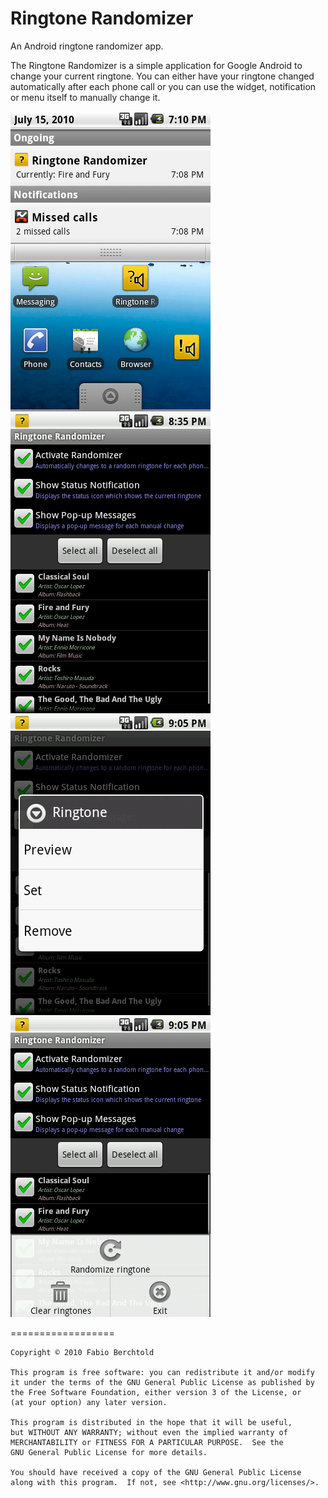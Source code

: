Ringtone Randomizer
==================

An Android ringtone randomizer app.

The Ringtone Randomizer is a simple application for Google Android to change your current ringtone.
You can either have your ringtone changed automatically after each phone call or you can use the widget, notification or menu itself to manually change it.


![Screenshot 1](android/device01.png)
![Screenshot 2](android/device02.png)
![Screenshot 3](android/device03.png)
![Screenshot 4](android/device04.png)


==================

    
    Copyright © 2010 Fabio Berchtold
    
    This program is free software: you can redistribute it and/or modify
    it under the terms of the GNU General Public License as published by
    the Free Software Foundation, either version 3 of the License, or
    (at your option) any later version.

    This program is distributed in the hope that it will be useful,
    but WITHOUT ANY WARRANTY; without even the implied warranty of
    MERCHANTABILITY or FITNESS FOR A PARTICULAR PURPOSE.  See the
    GNU General Public License for more details.

    You should have received a copy of the GNU General Public License
    along with this program.  If not, see <http://www.gnu.org/licenses/>.
